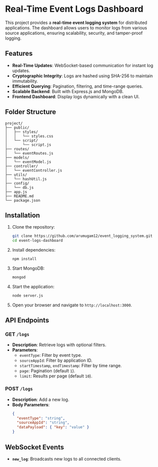 # Real-Time Event Logs Dashboard

This project provides a **real-time event logging system** for distributed applications. The dashboard allows users to monitor logs from various source applications, ensuring scalability, security, and tamper-proof logging.

## Features

- **Real-Time Updates**: WebSocket-based communication for instant log updates.
- **Cryptographic Integrity**: Logs are hashed using SHA-256 to maintain immutability.
- **Efficient Querying**: Pagination, filtering, and time-range queries.
- **Scalable Backend**: Built with Express.js and MongoDB.
- **Frontend Dashboard**: Display logs dynamically with a clean UI.

## Folder Structure

```
project/
├── public/
│   ├── styles/
│   │   └── styles.css
│   └── script/
│       └── script.js
├── routes/
│   └── eventRoutes.js
├── models/
│   └── eventModel.js
├── controller/
│   └── eventController.js
├── utils/
│   └── hashUtil.js
├── config/
│   └── db.js
├── app.js
├── README.md
└── package.json
```

## Installation

1. Clone the repository:

   ```bash
   git clone https://github.com/arumugam12/event_logging_system.git
   cd event-logs-dashboard
   ```

2. Install dependencies:

   ```bash
   npm install
   ```

3. Start MongoDB:

   ```bash
   mongod
   ```

4. Start the application:

   ```bash
   node server.js
   ```

5. Open your browser and navigate to `http://localhost:3000`.

## API Endpoints

### GET `/logs`

- **Description**: Retrieve logs with optional filters.
- **Parameters**:
  - `eventType`: Filter by event type.
  - `sourceAppId`: Filter by application ID.
  - `startTimestamp`, `endTimestamp`: Filter by time range.
  - `page`: Pagination (default `1`).
  - `limit`: Results per page (default `10`).

### POST `/logs`

- **Description**: Add a new log.
- **Body Parameters**:
  ```json
  {
    "eventType": "string",
    "sourceAppId": "string",
    "dataPayload": { "key": "value" }
  }
  ```

## WebSocket Events

- **`new_log`**: Broadcasts new logs to all connected clients.
